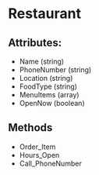 <h1>Restaurant</h1>

<h2>Attributes:</h2>
<ul>
<li>Name (string)</li>
<li>PhoneNumber (string)</li>
<li>Location (string) </li>
<li>FoodType (string)</li>
<li>MenuItems (array)</li>
<li>OpenNow (boolean)</li>
</ul>

<h2>Methods</h2>
<ul>
<li>Order_Item</li>
<li>Hours_Open</li>
<li>Call_PhoneNumber</li>
</ul>